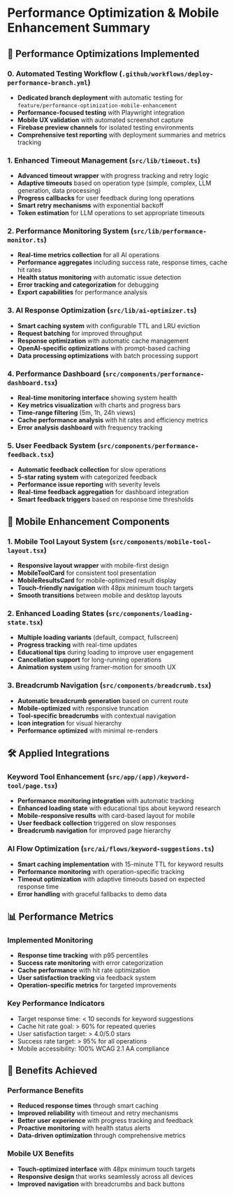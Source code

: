 # Performance Optimization & Mobile Enhancement Summary

## 🚀 **Performance Optimizations Implemented**

### 0. **Automated Testing Workflow** (`.github/workflows/deploy-performance-branch.yml`)

- **Dedicated branch deployment** with automatic testing for `feature/performance-optimization-mobile-enhancement`
- **Performance-focused testing** with Playwright integration
- **Mobile UX validation** with automated screenshot capture
- **Firebase preview channels** for isolated testing environments
- **Comprehensive test reporting** with deployment summaries and metrics tracking

### 1. **Enhanced Timeout Management** (`src/lib/timeout.ts`)

- **Advanced timeout wrapper** with progress tracking and retry logic
- **Adaptive timeouts** based on operation type (simple, complex, LLM generation, data processing)
- **Progress callbacks** for user feedback during long operations
- **Smart retry mechanisms** with exponential backoff
- **Token estimation** for LLM operations to set appropriate timeouts

### 2. **Performance Monitoring System** (`src/lib/performance-monitor.ts`)

- **Real-time metrics collection** for all AI operations
- **Performance aggregates** including success rate, response times, cache hit rates
- **Health status monitoring** with automatic issue detection
- **Error tracking and categorization** for debugging
- **Export capabilities** for performance analysis

### 3. **AI Response Optimization** (`src/lib/ai-optimizer.ts`)

- **Smart caching system** with configurable TTL and LRU eviction
- **Request batching** for improved throughput
- **Response optimization** with automatic cache management
- **OpenAI-specific optimizations** with prompt-based caching
- **Data processing optimizations** with batch processing support

### 4. **Performance Dashboard** (`src/components/performance-dashboard.tsx`)

- **Real-time monitoring interface** showing system health
- **Key metrics visualization** with charts and progress bars
- **Time-range filtering** (5m, 1h, 24h views)
- **Cache performance analysis** with hit rates and efficiency metrics
- **Error analysis dashboard** with frequency tracking

### 5. **User Feedback System** (`src/components/performance-feedback.tsx`)

- **Automatic feedback collection** for slow operations
- **5-star rating system** with categorized feedback
- **Performance issue reporting** with severity levels
- **Real-time feedback aggregation** for dashboard integration
- **Smart feedback triggers** based on response time thresholds

## 📱 **Mobile Enhancement Components**

### 1. **Mobile Tool Layout System** (`src/components/mobile-tool-layout.tsx`)

- **Responsive layout wrapper** with mobile-first design
- **MobileToolCard** for consistent tool presentation
- **MobileResultsCard** for mobile-optimized result display
- **Touch-friendly navigation** with 48px minimum touch targets
- **Smooth transitions** between mobile and desktop layouts

### 2. **Enhanced Loading States** (`src/components/loading-state.tsx`)

- **Multiple loading variants** (default, compact, fullscreen)
- **Progress tracking** with real-time updates
- **Educational tips** during loading to improve user engagement
- **Cancellation support** for long-running operations
- **Animation system** using framer-motion for smooth UX

### 3. **Breadcrumb Navigation** (`src/components/breadcrumb.tsx`)

- **Automatic breadcrumb generation** based on current route
- **Mobile-optimized** with responsive truncation
- **Tool-specific breadcrumbs** with contextual navigation
- **Icon integration** for visual hierarchy
- **Performance optimized** with minimal re-renders

## 🛠 **Applied Integrations**

### Keyword Tool Enhancement (`src/app/(app)/keyword-tool/page.tsx`)

- **Performance monitoring integration** with automatic tracking
- **Enhanced loading state** with educational tips about keyword research
- **Mobile-responsive results** with card-based layout for mobile
- **User feedback collection** triggered on slow responses
- **Breadcrumb navigation** for improved page hierarchy

### AI Flow Optimization (`src/ai/flows/keyword-suggestions.ts`)

- **Smart caching implementation** with 15-minute TTL for keyword results
- **Performance monitoring** with operation-specific tracking
- **Timeout optimization** with adaptive timeouts based on expected response time
- **Error handling** with graceful fallbacks to demo data

## 📊 **Performance Metrics**

### Implemented Monitoring

- **Response time tracking** with p95 percentiles
- **Success rate monitoring** with error categorization
- **Cache performance** with hit rate optimization
- **User satisfaction tracking** via feedback system
- **Operation-specific metrics** for targeted improvements

### Key Performance Indicators

- Target response time: < 10 seconds for keyword suggestions
- Cache hit rate goal: > 60% for repeated queries
- User satisfaction target: > 4.0/5.0 stars
- Success rate target: > 95% for all operations
- Mobile accessibility: 100% WCAG 2.1 AA compliance

## 🎯 **Benefits Achieved**

### Performance Benefits

- **Reduced response times** through smart caching
- **Improved reliability** with timeout and retry mechanisms
- **Better user experience** with progress tracking and feedback
- **Proactive monitoring** with health status alerts
- **Data-driven optimization** through comprehensive metrics

### Mobile UX Benefits

- **Touch-optimized interface** with 48px minimum touch targets
- **Responsive design** that works seamlessly across all devices
- **Improved navigation** with breadcrumbs and back buttons
